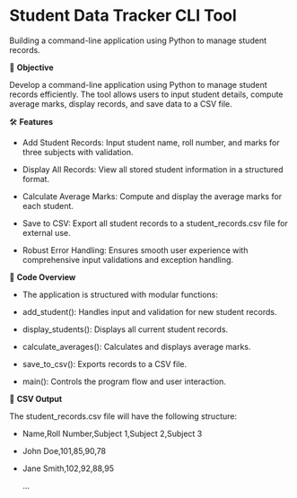 # Student Data Tracker CLI Tool
Building a command-line application using Python to manage student records.

🎯 **Objective**

Develop a command-line application using Python to manage student records efficiently. The tool allows users to input student details, compute average marks, display records, and save data to a CSV file.

🛠️ **Features**

* Add Student Records: Input student name, roll number, and marks for three subjects with validation.

* Display All Records: View all stored student information in a structured format.

* Calculate Average Marks: Compute and display the average marks for each student.

* Save to CSV: Export all student records to a student_records.csv file for external use.

* Robust Error Handling: Ensures smooth user experience with comprehensive input validations and exception handling.

📝 **Code Overview**
  
* The application is structured with modular functions:

* add_student(): Handles input and validation for new student records.

* display_students(): Displays all current student records.

* calculate_averages(): Calculates and displays average marks.

* save_to_csv(): Exports records to a CSV file.

* main(): Controls the program flow and user interaction.
  
📄 **CSV Output**

The student_records.csv file will have the following structure:

* Name,Roll Number,Subject 1,Subject 2,Subject 3
  
* John Doe,101,85,90,78
  
* Jane Smith,102,92,88,95
  
  ...
